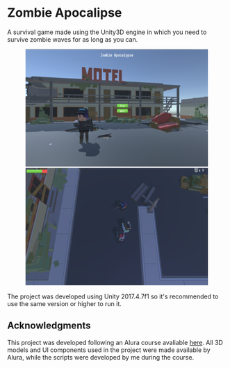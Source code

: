 # Zombie Apocalipse

A survival game made using the Unity3D engine in which you need to survive zombie waves for as long as you can.

<p align="center">
  <img width="420" height="270" src="https://github.com/AlexSerodio/zombie-survival-game/blob/master/screenshots/zombie_apocalipse_menu.png">
  <img width="420" height="270" src="https://github.com/AlexSerodio/zombie-survival-game/blob/master/screenshots/zombie_apocalipse.png">
</p>

The project was developed using Unity 2017.4.7f1 so it's recommended to use the same version or higher to run it.

## Acknowledgments
This project was developed following an Alura course avaliable [here](https://www.alura.com.br/carreira-desenvolvimento-jogos-unity). All 3D models and UI components used in the project were made available by Alura, while the scripts were developed by me during the course.
